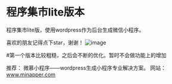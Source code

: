 # 程序集市lite版本
程序集市lite版，使用wordpress作为后台生成微信小程序。

喜欢的朋友记得点下star，谢谢！
![image](https://www.xcxgy.cn/wp-content/uploads/2018/12/1545299682-isetans.png)

#第一个版本比较粗糙，之后会不断的优化。暂时不会做功能上的增加

推荐：
微慕小程序——wordpress生成小程序专业解决方案。 网站：www.minapper.com


